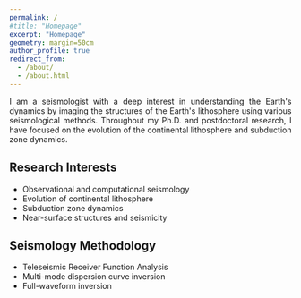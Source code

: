 ```yaml
---
permalink: /
#title: "Homepage"
excerpt: "Homepage"
geometry: margin=50cm
author_profile: true
redirect_from: 
  - /about/
  - /about.html
---
```

<div style="text-align: justify"> I am a seismologist with a deep interest in understanding the Earth's dynamics by imaging the structures of the Earth's lithosphere using various seismological methods. Throughout my Ph.D. and postdoctoral research, I have focused on the evolution of the continental lithosphere and subduction zone dynamics.</div> 

## Research Interests
 * Observational and computational seismology
 * Evolution of continental lithosphere
 * Subduction zone dynamics
 * Near-surface structures and seismicity

## Seismology Methodology
  * Teleseismic Receiver Function Analysis
  * Multi-mode dispersion curve inversion
  * Full-waveform inversion 